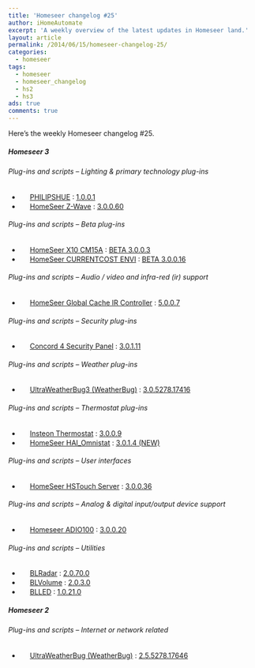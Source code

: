 ```yaml
---
title: 'Homeseer changelog #25'
author: iHomeAutomate
excerpt: 'A weekly overview of the latest updates in Homeseer land.'
layout: article
permalink: /2014/06/15/homeseer-changelog-25/
categories:
  - homeseer
tags:
  - homeseer
  - homeseer_changelog
  - hs2
  - hs3
ads: true
comments: true  
---
```

Here&#8217;s the weekly Homeseer changelog #25.

##### Homeseer 3

###### Plug-ins and scripts &#8211; Lighting & primary technology plug-ins

  * <img src="http://downloads.smartercontrol.net/hs3plugins/hue72.png" width="16" height="16" /> [﻿PHILIPSHUE][1] : [1.0.0.1][2]
  * <img src="http://homeseer.com/updates3/icons/Plug-In.gif" width="16" height="16" /> [HomeSeer Z-Wave][3] : [3.0.0.60][4]

###### Plug-ins and scripts &#8211; Beta plug-ins

  * <img src="http://homeseer.com/updates3/icons/Plug-In.gif" width="16" height="16" /> [HomeSeer X10 CM15A][5] : [BETA 3.0.0.3][6]
  * <img src="http://homeseer.com/updates3/icons/Plug-In.gif" width="16" height="16" /> [HomeSeer CURRENTCOST ENVI][7] : [BETA 3.0.0.16][8]

###### Plug-ins and scripts &#8211; Audio / video and infra-red (ir) support

  * <img src="http://homeseer.com/updates3/icons/Plug-In.gif" width="16" height="16" /> [HomeSeer Global Cache IR Controller][9] : [5.0.0.7][10]

###### Plug-ins and scripts &#8211; Security plug-ins

  * <img src="http://dl.dropboxusercontent.com/u/16422762/Homeseer/AlarmSystemKeypad_small.png" width="16" height="16" /> [Concord 4 Security Panel][11] : [3.0.1.11][12]

###### Plug-ins and scripts &#8211; Weather plug-ins

  * <img src="http://www.automatedhomeonline.com/HomeSeer3/hspi_ultraweatherbug3.png" width="16" height="16" /> [UltraWeatherBug3 (WeatherBug)][13] : [3.0.5278.17416][14]

###### Plug-ins and scripts &#8211; Thermostat plug-ins

  * <img src="http://www.kazteel.com/HomeSeer3/InsteonThermostat/hspi_insteon_thermostat.gif" width="16" height="16" /> [Insteon Thermostat][15] : [3.0.0.9][16]
  * <img src="http://homeseer.com/updates3/icons/Plug-In.gif" width="16" height="16" /> [HomeSeer HAI_Omnistat][17] : [3.0.1.4 (NEW)][18]

###### Plug-ins and scripts &#8211; User interfaces

  * <img src="http://homeseer.com/updates3/icons/Plug-In.gif" width="16" height="16" /> [HomeSeer HSTouch Server][19] : [3.0.0.36][20]

###### Plug-ins and scripts &#8211; Analog & digital input/output device support 

  * <img src="http://homeseer.com/updates3/icons/Plug-In.gif" width="16" height="16" /> [Homeseer ADIO100][21] : [3.0.0.20][22]

###### Plug-ins and scripts &#8211; Utilities

  * <img src="http://dl.dropbox.com/u/7088674/Homeseer3/BladeLogo.gif" width="16" height="16" /> [BLRadar][23] : [2.0.70.0][24]
  * <img src="http://dl.dropbox.com/u/7088674/Homeseer3/BladeLogo.gif" width="16" height="16" /> [BLVolume][25] : [2.0.3.0][26]
  * <img src="http://dl.dropbox.com/u/7088674/Homeseer3/BladeLogo.gif" width="16" height="16" /> [BLLED][27] : [1.0.21.0][28]

##### Homeseer 2

###### Plug-ins and scripts &#8211; Internet or network related

  * <img src="http://www.automatedhomeonline.com/HomeSeer/hspi_ultraweatherbug.gif" width="16" height="16" /> [UltraWeatherBug (WeatherBug)][29] : [2.5.5278.17646][30]

 [1]: http://downloads.smartercontrol.net/hs3plugins/hue.html
 [2]: http://downloads.smartercontrol.net/hs3plugins/HUE_1-0-0-1.zip "Download"
 [3]: http://homeseer.com/updates3/descriptions/Z-Wave.htm
 [4]: http://homeseer.com/updates3/HSPI_ZWave_Linux_3.0.0.60.zip "Download"
 [5]: http://homeseer.com/updates3/descriptions/CM15A.htm
 [6]: http://homeseer.com/updates3/HSPI_CM15A_3_0_0_3.zip "Download"
 [7]: http://homeseer.com/updates3/descriptions/CurrentCost.htm
 [8]: http://homeseer.com/updates3/HSPI_CURRENTCOST_3_0_0_16.zip "Download"
 [9]: http://homeseer.com/updates3/descriptions/GlobalCache.htm
 [10]: http://homeseer.com/updates3/HSPI_GCIR_5_0_0_7.zip "Download"
 [11]: http://dl.dropboxusercontent.com/u/16422762/Homeseer/ConcordV3.html
 [12]: http://dl.dropboxusercontent.com/u/16422762/Homeseer/ConcordV3_0_1_11.zip "Download"
 [13]: http://www.automatedhomeonline.com/HomeSeer3/hspi_ultraweatherbug3.htm
 [14]: http://www.automatedhomeonline.com/HomeSeer3/HSPI_ULTRAWEATHERBUG3_3.0.5278.17416.zip "Download"
 [15]: http://www.kazteel.com/HomeSeer3/InsteonThermostat/hspi_insteon_thermostat_description.html
 [16]: http://kazteel.com/HomeSeer3/InsteonThermostat/HSPI_INSTEON_THERMOSTAT_3_0_0_9.zip "Download"
 [17]: http://homeseer.com/updates3/descriptions/HAI_OmniStat.htm
 [18]: http://homeseer.com/updates3/HSPI_HAI_Omnistat_3.0.1.4.zip "Download"
 [19]: http://homeseer.com/updates3/descriptions/HSTouch.htm
 [20]: http://homeseer.com/updates3/HSPI_HSTouch_linux_3.0.0.36.zip "Download"
 [21]: http://homeseer.com/updates3/descriptions/ADIO100.htm
 [22]: http://homeseer.com/updates3/HSPI_ADIO100_3_0_0_20.zip "Download"
 [23]: http://dl.dropbox.com/u/7088674/Homeseer3/BLRadar/BLRadar.htm
 [24]: http://dl.dropbox.com/u/7088674/Homeseer3/BLRadar/BLRadar_2-0-70-0.zip "Download"
 [25]: http://dl.dropbox.com/u/7088674/Homeseer3/BLVolume/BLVolume.htm
 [26]: http://dl.dropbox.com/u/7088674/Homeseer3/BLVolume/BLVolume_2-0-3-0.zip "Download"
 [27]: http://dl.dropbox.com/u/7088674/Homeseer3/BLLED/BLLED.htm
 [28]: http://dl.dropbox.com/u/7088674/Homeseer3/BLLED/BLLED_1-0-21-0.zip "Download"
 [29]: http://www.automatedhomeonline.com/HomeSeer/ultraweatherbug.htm
 [30]: http://www.automatedhomeonline.com/HomeSeer/HSPI_ULTRAWEATHERBUG_2.5.5278.17646.zip "Download"
